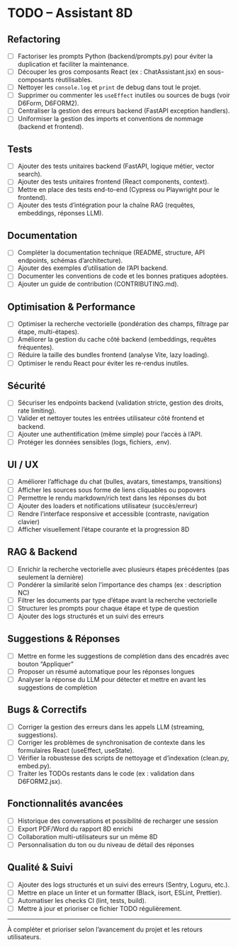 # TODO – Assistant 8D

## Refactoring
- [ ] Factoriser les prompts Python (backend/prompts.py) pour éviter la duplication et faciliter la maintenance.
- [ ] Découper les gros composants React (ex : ChatAssistant.jsx) en sous-composants réutilisables.
- [ ] Nettoyer les `console.log` et `print` de debug dans tout le projet.
- [ ] Supprimer ou commenter les `useEffect` inutiles ou sources de bugs (voir D6Form, D6FORM2).
- [ ] Centraliser la gestion des erreurs backend (FastAPI exception handlers).
- [ ] Uniformiser la gestion des imports et conventions de nommage (backend et frontend).

## Tests
- [ ] Ajouter des tests unitaires backend (FastAPI, logique métier, vector search).
- [ ] Ajouter des tests unitaires frontend (React components, context).
- [ ] Mettre en place des tests end-to-end (Cypress ou Playwright pour le frontend).
- [ ] Ajouter des tests d’intégration pour la chaîne RAG (requêtes, embeddings, réponses LLM).

## Documentation
- [ ] Compléter la documentation technique (README, structure, API endpoints, schémas d’architecture).
- [ ] Ajouter des exemples d’utilisation de l’API backend.
- [ ] Documenter les conventions de code et les bonnes pratiques adoptées.
- [ ] Ajouter un guide de contribution (CONTRIBUTING.md).

## Optimisation & Performance
- [ ] Optimiser la recherche vectorielle (pondération des champs, filtrage par étape, multi-étapes).
- [ ] Améliorer la gestion du cache côté backend (embeddings, requêtes fréquentes).
- [ ] Réduire la taille des bundles frontend (analyse Vite, lazy loading).
- [ ] Optimiser le rendu React pour éviter les re-rendus inutiles.

## Sécurité
- [ ] Sécuriser les endpoints backend (validation stricte, gestion des droits, rate limiting).
- [ ] Valider et nettoyer toutes les entrées utilisateur côté frontend et backend.
- [ ] Ajouter une authentification (même simple) pour l’accès à l’API.
- [ ] Protéger les données sensibles (logs, fichiers, .env).

## UI / UX
- [ ] Améliorer l’affichage du chat (bulles, avatars, timestamps, transitions)
- [ ] Afficher les sources sous forme de liens cliquables ou popovers
- [ ] Permettre le rendu markdown/rich text dans les réponses du bot
- [ ] Ajouter des loaders et notifications utilisateur (succès/erreur)
- [ ] Rendre l’interface responsive et accessible (contraste, navigation clavier)
- [ ] Afficher visuellement l’étape courante et la progression 8D

## RAG & Backend
- [ ] Enrichir la recherche vectorielle avec plusieurs étapes précédentes (pas seulement la dernière)
- [ ] Pondérer la similarité selon l’importance des champs (ex : description NC)
- [ ] Filtrer les documents par type d’étape avant la recherche vectorielle
- [ ] Structurer les prompts pour chaque étape et type de question
- [ ] Ajouter des logs structurés et un suivi des erreurs

## Suggestions & Réponses
- [ ] Mettre en forme les suggestions de complétion dans des encadrés avec bouton “Appliquer”
- [ ] Proposer un résumé automatique pour les réponses longues
- [ ] Analyser la réponse du LLM pour détecter et mettre en avant les suggestions de complétion

## Bugs & Correctifs
- [ ] Corriger la gestion des erreurs dans les appels LLM (streaming, suggestions).
- [ ] Corriger les problèmes de synchronisation de contexte dans les formulaires React (useEffect, useState).
- [ ] Vérifier la robustesse des scripts de nettoyage et d’indexation (clean.py, embed.py).
- [ ] Traiter les TODOs restants dans le code (ex : validation dans D6FORM2.jsx).

## Fonctionnalités avancées
- [ ] Historique des conversations et possibilité de recharger une session
- [ ] Export PDF/Word du rapport 8D enrichi
- [ ] Collaboration multi-utilisateurs sur un même 8D
- [ ] Personnalisation du ton ou du niveau de détail des réponses

## Qualité & Suivi
- [ ] Ajouter des logs structurés et un suivi des erreurs (Sentry, Loguru, etc.).
- [ ] Mettre en place un linter et un formatter (Black, isort, ESLint, Prettier).
- [ ] Automatiser les checks CI (lint, tests, build).
- [ ] Mettre à jour et prioriser ce fichier TODO régulièrement.

---

À compléter et prioriser selon l’avancement du projet et les retours utilisateurs.
